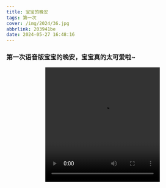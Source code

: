 ```yaml
---
title: 宝宝的晚安
tags: 第一次
cover: /img/2024/36.jpg
abbrlink: 203941be
date: 2024-05-27 16:48:16
---
```

### 第一次语音版宝宝的晚安，宝宝真的太可爱啦~
<video src="/video/3.mp4" controls="controls" width="300" height="300"  style="display: block; margin: 0 auto;"></video>